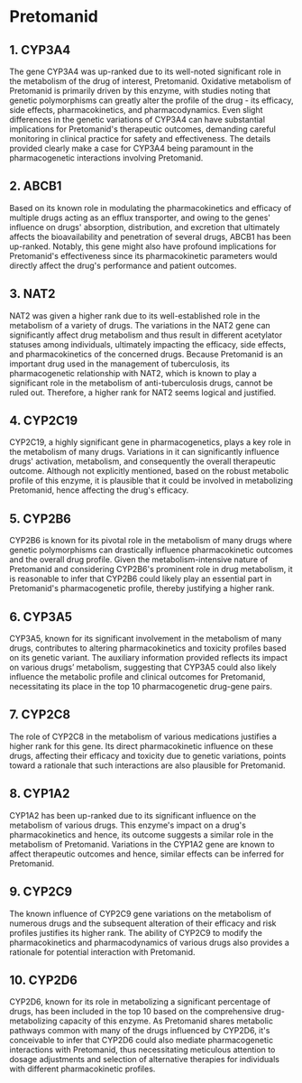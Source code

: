 # Pretomanid

## 1. CYP3A4
The gene CYP3A4 was up-ranked due to its well-noted significant role in the metabolism of the drug of interest, Pretomanid. Oxidative metabolism of Pretomanid is primarily driven by this enzyme, with studies noting that genetic polymorphisms can greatly alter the profile of the drug - its efficacy, side effects, pharmacokinetics, and pharmacodynamics. Even slight differences in the genetic variations of CYP3A4 can have substantial implications for Pretomanid's therapeutic outcomes, demanding careful monitoring in clinical practice for safety and effectiveness. The details provided clearly make a case for CYP3A4 being paramount in the pharmacogenetic interactions involving Pretomanid.

## 2. ABCB1
Based on its known role in modulating the pharmacokinetics and efficacy of multiple drugs acting as an efflux transporter, and owing to the genes' influence on drugs' absorption, distribution, and excretion that ultimately affects the bioavailability and penetration of several drugs, ABCB1 has been up-ranked. Notably, this gene might also have profound implications for Pretomanid's effectiveness since its pharmacokinetic parameters would directly affect the drug's performance and patient outcomes.

## 3. NAT2
NAT2 was given a higher rank due to its well-established role in the metabolism of a variety of drugs. The variations in the NAT2 gene can significantly affect drug metabolism and thus result in different acetylator statuses among individuals, ultimately impacting the efficacy, side effects, and pharmacokinetics of the concerned drugs. Because Pretomanid is an important drug used in the management of tuberculosis, its pharmacogenetic relationship with NAT2, which is known to play a significant role in the metabolism of anti-tuberculosis drugs, cannot be ruled out. Therefore, a higher rank for NAT2 seems logical and justified.

## 4. CYP2C19
CYP2C19, a highly significant gene in pharmacogenetics, plays a key role in the metabolism of many drugs. Variations in it can significantly influence drugs' activation, metabolism, and consequently the overall therapeutic outcome. Although not explicitly mentioned, based on the robust metabolic profile of this enzyme, it is plausible that it could be involved in metabolizing Pretomanid, hence affecting the drug's efficacy.

## 5. CYP2B6
CYP2B6 is known for its pivotal role in the metabolism of many drugs where genetic polymorphisms can drastically influence pharmacokinetic outcomes and the overall drug profile. Given the metabolism-intensive nature of Pretomanid and considering CYP2B6's prominent role in drug metabolism, it is reasonable to infer that CYP2B6 could likely play an essential part in Pretomanid's pharmacogenetic profile, thereby justifying a higher rank.

## 6. CYP3A5
CYP3A5, known for its significant involvement in the metabolism of many drugs, contributes to altering pharmacokinetics and toxicity profiles based on its genetic variant. The auxiliary information provided reflects its impact on various drugs’ metabolism, suggesting that CYP3A5 could also likely influence the metabolic profile and clinical outcomes for Pretomanid, necessitating its place in the top 10 pharmacogenetic drug-gene pairs.

## 7. CYP2C8
The role of CYP2C8 in the metabolism of various medications justifies a higher rank for this gene. Its direct pharmacokinetic influence on these drugs, affecting their efficacy and toxicity due to genetic variations, points toward a rationale that such interactions are also plausible for Pretomanid.

## 8. CYP1A2
CYP1A2 has been up-ranked due to its significant influence on the metabolism of various drugs. This enzyme's impact on a drug's pharmacokinetics and hence, its outcome suggests a similar role in the metabolism of Pretomanid. Variations in the CYP1A2 gene are known to affect therapeutic outcomes and hence, similar effects can be inferred for Pretomanid.

## 9. CYP2C9
The known influence of CYP2C9 gene variations on the metabolism of numerous drugs and the subsequent alteration of their efficacy and risk profiles justifies its higher rank. The ability of CYP2C9 to modify the pharmacokinetics and pharmacodynamics of various drugs also provides a rationale for potential interaction with Pretomanid.

## 10. CYP2D6
CYP2D6, known for its role in metabolizing a significant percentage of drugs, has been included in the top 10 based on the comprehensive drug-metabolizing capacity of this enzyme. As Pretomanid shares metabolic pathways common with many of the drugs influenced by CYP2D6, it's conceivable to infer that CYP2D6 could also mediate pharmacogenetic interactions with Pretomanid, thus necessitating meticulous attention to dosage adjustments and selection of alternative therapies for individuals with different pharmacokinetic profiles.

